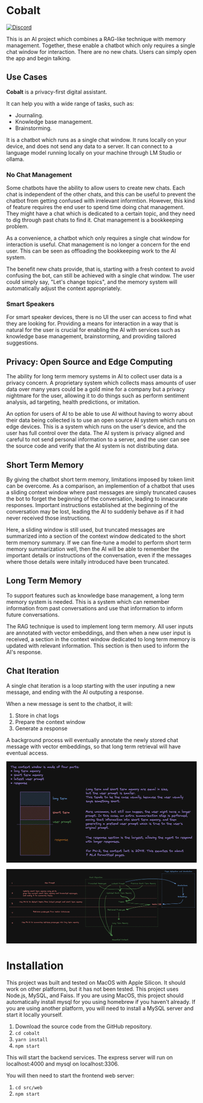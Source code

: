 # Cobalt

[![Discord](https://img.shields.io/badge/Join%20us%20on-Discord-blue?style=flat&logo=Discord)](https://discord.gg/V4BWkJJD6s)

This is an AI project which combines a RAG-like technique with memory management. Together, these enable a chatbot which only requires a single chat window for interaction. There are no new chats. Users can simply open the app and begin talking.

## Use Cases

**Cobalt** is a privacy-first digital assistant.

It can help you with a wide range of tasks, such as:

* Journaling.
* Knowledge base management.
* Brainstorming.

It is a chatbot which runs as a single chat window. It runs locally on your device, and does not send any data to a server. It can connect to a language model running locally on your machine through LM Studio or ollama.

### No Chat Management

Some chatbots have the ability to allow users to create new chats. Each chat is independent of the other chats, and this can be useful to prevent the chatbot from getting confused with irrelevant informtion. However, this kind of feature requires the end user to spend time doing chat management. They might have a chat which is dedicated to a certain topic, and they need to dig through past chats to find it. Chat management is a bookkeeping problem.

As a convenience, a chatbot which only requires a single chat window for interaction is useful. Chat management is no longer a concern for the end user. This can be seen as offloading the bookkeeping work to the AI system.

The benefit new chats provide, that is, starting with a fresh context to avoid confusing the bot, can still be achieved with a single chat window. The user could simply say, "Let's change topics", and the memory system will automatically adjust the context appropriately.

### Smart Speakers

For smart speaker devices, there is no UI the user can access to find what they are looking for. Providing a means for interaction in a way that is natural for the user is crucial for enabling the AI with services such as knowledge base management, brainstorming, and providing tailored suggestions.

## Privacy: Open Source and Edge Computing

The ability for long term memory systems in AI to collect user data is a privacy concern. A proprietary system which collects mass amounts of user data over many years could be a gold mine for a company but a privacy nightmare for the user, allowing it to do things such as perform sentiment analysis, ad targeting, health predictions, or imitation.

An option for users of AI to be able to use AI without having to worry about their data being collected is to use an open source AI system which runs on edge devices. This is a system which runs on the user's device, and the user has full control over the data. The AI system is privacy aligned and careful to not send personal information to a server, and the user can see the source code and verify that the AI system is not distributing data.

## Short Term Memory

By giving the chatbot short term memory, limitations imposed by token limit can be overcome. As a comparison, an implemention of a chatbot that uses a sliding context window where past messages are simply truncated causes the bot to forget the beginning of the conversation, leading to innacurate responses. Important instructions established at the beginning of the conversation may be lost, leading the AI to suddenly behave as if it had never received those instructions. 

Here, a sliding window is still used, but truncated messages are summarized into a section of the context window dedicated to the short term memory summary. If we can fine-tune a model to perform short term memory summarization well, then the AI will be able to remember the important details or instructions of the conversation, even if the messages where those details were initally introduced have been truncated.

## Long Term Memory

To support features such as knowledge base management, a long term memory system is needed. This is a system which can remember information from past conversations and use that information to inform future conversations.

The RAG technique is used to implement long term memory. All user inputs are annotated with vector embeddings, and then when a new user input is received, a section in the context window dedicated to long term memory is updated with relevant information. This section is then used to inform the AI's response.

## Chat Iteration

A single chat iteration is a loop starting with the user inputing a new message, and ending with the AI outputing a response.

When a new message is sent to the chatbot, it will:
1. Store in chat logs
2. Prepare the context window
3. Generate a response

A background process will eventually annotate the newly stored chat message with vector embeddings, so that long term retrieval will have eventual access.

![Context Segmentation](/docs/context-segmentation.png)

![RAG with Memory](/docs/rag-with-memory.png)

# Installation

This project was built and tested on MacOS with Apple Silicon. It should work on other platforms, but it has not been tested. This project uses Node.js, MySQL, and Faiss. If you are using MacOS, this project should automatically install mysql for you using homebrew if you haven't already. If you are using another platform, you will need to install a MySQL server and start it locally yourself.

1. Download the source code from the GitHub repository.
2. `cd cobalt`
3. `yarn install`
4. `npm start`

This will start the backend services. The express server will run on localhost:4000 and mysql on localhost:3306.

You will then need to start the frontend web server:

1. `cd src/web`
2. `npm start`
